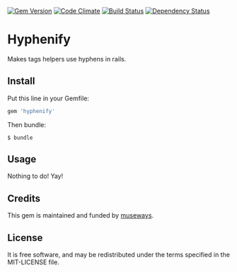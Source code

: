 [![Gem Version](https://badge.fury.io/rb/hyphenify.svg)](http://badge.fury.io/rb/hyphenify) [![Code Climate](https://codeclimate.com/github/museways/hyphenify/badges/gpa.svg)](https://codeclimate.com/github/museways/hyphenify) [![Build Status](https://travis-ci.org/museways/hyphenify.svg?branch=master)](https://travis-ci.org/museways/hyphenify) [![Dependency Status](https://gemnasium.com/museways/hyphenify.svg)](https://gemnasium.com/museways/hyphenify)

# Hyphenify

Makes tags helpers use hyphens in rails.

## Install

Put this line in your Gemfile:
```ruby
gem 'hyphenify'
```

Then bundle:
```
$ bundle
```

## Usage

Nothing to do! Yay!

## Credits

This gem is maintained and funded by [museways](http://museways.com).

## License

It is free software, and may be redistributed under the terms specified in the MIT-LICENSE file.
